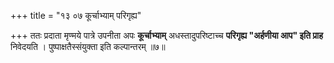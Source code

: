 +++
title = "१३ ०७ कूर्चाभ्याम् परिगृह्य"

+++
ततः प्रदाता मृण्मये पात्रे उपनीता अपः **कूर्चाभ्याम्** अधस्तादुपरिष्टाच्च **परिगृह्य "अर्हणीया आप" इति प्राह** निवेदयति ।
पुष्पाक्षतैस्संयुक्ता इति कल्पान्तरम् ॥७॥

